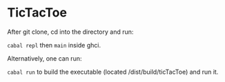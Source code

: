 # TicTacToe

After git clone, cd into the directory and run:

`cabal repl` then `main` inside ghci.


Alternatively, one can run: 

`cabal run` to build the executable (located /dist/build/ticTacToe) and run it.

